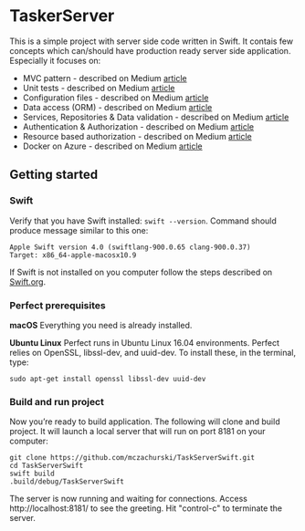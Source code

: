 # TaskerServer

This is a simple project with server side code written in Swift. It contais few concepts which can/should have production ready server side application. Especially it focuses on:
 - MVC pattern - described on Medium [article](https://medium.com/@mczachurski/server-side-swift-mvc-f52b833ef84b)
 - Unit tests - described on Medium [article](https://medium.com/@mczachurski/server-side-swift-mvc-unit-tests-13232c56de56)
 - Configuration files - described on Medium [article](https://medium.com/@mczachurski/server-side-swift-configuration-files-c5d9fe740357)
 - Data access (ORM) - described on Medium [article](https://medium.com/@mczachurski/server-side-swift-object-relational-mapping-orm-68879d9a1aa3)
 - Services, Repositories & Data validation - described on Medium [article](https://medium.com/@mczachurski/server-side-swift-services-repositories-data-validation-d6988c24e720)
 - Authentication & Authorization - described on Medium [article](https://medium.com/@mczachurski/server-side-swift-authentication-authorization-cc6ea70ccd5f)
 - Resource based authorization - described on Medium [article](https://medium.com/@mczachurski/server-side-swift-resource-based-authorization-62ef4e006e77)
 - Docker on Azure - described on Medium [article](https://medium.com/@mczachurski/server-side-swift-docker-on-azure-5778be8f207)
 
## Getting started

### Swift 

Verify that you have Swift installed: `swift --version`. Command should produce message similar to this one:

```
Apple Swift version 4.0 (swiftlang-900.0.65 clang-900.0.37)
Target: x86_64-apple-macosx10.9
```

If Swift is not installed on you computer follow the steps described on [Swift.org](https://swift.org/getting-started/#installing-swift).

### Perfect prerequisites

**macOS**
Everything you need is already installed.

**Ubuntu Linux**
Perfect runs in Ubuntu Linux 16.04 environments. Perfect relies on OpenSSL, libssl-dev, and uuid-dev. To install these, in the terminal, type:

```
sudo apt-get install openssl libssl-dev uuid-dev
```

### Build and run project

Now you’re ready to build application. The following will clone and build project. It will launch a local server that will run on port 8181 on your computer:

```
git clone https://github.com/mczachurski/TaskServerSwift.git
cd TaskServerSwift
swift build
.build/debug/TaskServerSwift
```

The server is now running and waiting for connections. Access http://localhost:8181/ to see the greeting. Hit "control-c" to terminate the server.
